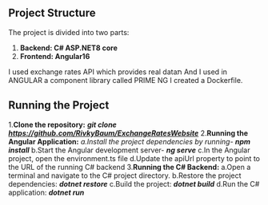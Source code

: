 ## Project Structure

The project is divided into two parts:
1. **Backend: C# ASP.NET8 core**
2. **Frontend: Angular16**

I used exchange rates API which provides real dataת
And I used in ANGULAR a component library called PRIME NG
I created a Dockerfile.

## Running the Project

1.**Clone the repository:** 
  ***git clone https://github.com/RivkyBaum/ExchangeRatesWebsite***
2.**Running the Angular Application:**
  *a.Install the project dependencies by running- ***npm install****
  b.Start the Angular development server- ***ng serve***
  c.In the Angular project, open the environment.ts file
  d.Update the apiUrl property to point to the URL of the running C# backend
3.**Running the C# Backend:**
  a.Open a terminal and navigate to the C# project directory.
  b.Restore the project dependencies: ***dotnet restore***
  c.Build the project: ***dotnet build***
  d.Run the C# application: ***dotnet run***






  
  
